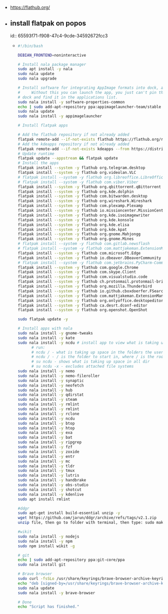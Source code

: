 - https://flathub.org/
- ## install flatpak on popos
  id:: 65593f71-f908-47c4-9cde-34592672fcc3
	- ```bash
	  #!/bin/bash
	  
	  DEBIAN_FRONTEND=noninteractive 
	  
	  # Install nala package manager
	  sudo apt install -y nala
	  sudo nala update
	  sudo nala upgrade
	  
	  # Install software for integrating AppImage formats into dock, applications
	  # 	Without this you can launch the app, you just can't pin the app to the
	  #	dock and find it in the applications list.
	  sudo nala install -y software-properties-common
	  echo | sudo add-apt-repository ppa:appimagelauncher-team/stable
	  sudo nala update
	  sudo nala install -y appimagelauncher
	  
	  # Install flatpak apps
	  
	  # Add the flathub repository if not already added
	  flatpak remote-add --if-not-exists flathub https://flathub.org/repo/flathub.flatpakrepo
	  # Add the kdeapps repository if not already added
	  flatpak remote-add --if-not-exists kdeapps --from https://distribute.kde.org/kdeapps.flatpakrepo
	  # Update runtime
	  flatpak update --appstream && flatpak update
	  # Install the apps
	  flatpak install --system -y flathub org.telegram.desktop
	  flatpak install --system -y flathub org.videolan.VLC
	  # flatpak install --system -y flathub org.libreoffice.LibreOffice
	  # flatpak install --system -y flathub com.viber.Viber
	  flatpak install --system -y flathub org.qbittorrent.qBittorrent
	  flatpak install --system -y flathub org.kde.dolphin
	  flatpak install --system -y flathub com.bitwarden.desktop
	  flatpak install --system -y flathub org.wireshark.Wireshark
	  flatpak install --system -y flathub com.plexamp.Plexamp
	  flatpak install --system -y flathub io.missioncenter.MissionCenter
	  flatpak install --system -y flathub org.kde.isoimagewriter
	  flatpak install --system -y flathub org.kde.konsole
	  flatpak install --system -y flathub org.kde.elisa
	  flatpak install --system -y flathub org.kde.kpat
	  flatpak install --system -y flathub org.gnome.Mahjongg
	  flatpak install --system -y flathub org.gnome.Mines
	  # flatpak install --system -y flathub com.gitlab.newsflash
	  # flatpak install --system -y flathub com.mattjakeman.ExtensionManager
	  flatpak install --system -y flathub com.microsoft.Edge
	  flatpak install --system -y flathub io.dbeaver.DBeaverCommunity
	  # flatpak install --system -y flathub com.jetbrains.PyCharm-Community
	  flatpak install --system -y flathub com.google.Chrome
	  flatpak install --system -y flathub com.skype.Client
	  flatpak install --system -y flathub com.visualstudio.code
	  flatpak install --system -y flathub ch.protonmail.protonmail-bridge
	  flatpak install --system -y flathub org.mozilla.Thunderbird
	  flatpak install --system -y flathub io.github.cboxdoerfer.FSearch
	  flatpak install --system -y flathub com.mattjakeman.ExtensionManager
	  flatpak install --system -y flathub org.onlyoffice.desktopeditors
	  flatpak install --system -y flathub ca.desrt.dconf-editor
	  flatpak install --system -y flathub org.openshot.OpenShot
	  
	  sudo flatpak update -y
	  
	  # Install apps with nala
	  sudo nala install -y gnome-tweaks
	  sudo nala install -y kate
	  sudo nala install -y ncdu # install app to view what is taking up space 
	        # run:
	        # ncdu / - what is taking up space in the folders the user has access to. / is the folder to start in
	        # ncdu / - / is the folder to start in, where / is the root of the system
	        # su ncdu - shows what is taking up space in all dir
	        # su ncdu -x - excludes attached file systems
	  sudo nala install -y nemo
	  sudo nala install -y nemo-fileroller
	  sudo nala install -y synaptic
	  sudo nala install -y neofetch
	  sudo nala install -y hub
	  sudo nala install -y qdirstat
	  sudo nala install -y steam
	  sudo nala install -y rmlint
	  sudo nala install -y rmlint
	  sudo nala install -y rclone
	  sudo nala install -y ncdu
	  sudo nala install -y btop
	  sudo nala install -y htop
	  sudo nala install -y exa
	  sudo nala install -y bat
	  sudo nala install -y ripgrep
	  sudo nala install -y fzf
	  sudo nala install -y zoxide
	  sudo nala install -y entr
	  sudo nala install -y mc
	  sudo nala install -y tldr
	  sudo nala install -y tmux
	  sudo nala install -y lutris
	  sudo nala install -y handbrake
	  sudo nala install -y obs-studio
	  sudo nala install -y shotcut
	  sudo nala install -y kdenlive
	  sudo apt install rmlint
	  
	  #ddgr
	  sudo apt-get install build-essential unzip -y
	  wget https://github.com/jarun/ddgr/archive/refs/tags/v2.1.zip
	  unzip file, then go to folder with terminal, then type: sudo make install
	  
	  #wikit
	  sudo nala install -y nodejs
	  sudo nala install -y npm
	  sudo npm install wikit -g
	  
	  # git
	  echo | sudo add-apt-repository ppa:git-core/ppa
	  sudo nala install git
	  
	  # Brave browser
	  sudo curl -fsSLo /usr/share/keyrings/brave-browser-archive-keyring.gpg https://brave-browser-apt-release.s3.brave.com/brave-browser-archive-keyring.gpg
	  echo "deb [signed-by=/usr/share/keyrings/brave-browser-archive-keyring.gpg] https://brave-browser-apt-release.s3.brave.com/ stable main"|sudo tee /etc/apt/sources.list.d/brave-browser-release.list
	  sudo nala update
	  sudo nala install -y brave-browser
	  
	  # Done
	  echo "Script has finished."
	  ```